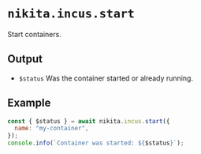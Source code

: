 # `nikita.incus.start`

Start containers.

## Output

- `$status`
  Was the container started or already running.

## Example

```js
const { $status } = await nikita.incus.start({
  name: "my-container",
});
console.info(`Container was started: ${$status}`);
```
